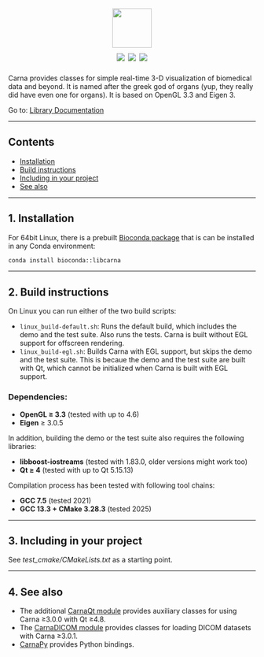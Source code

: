   <div align="center">
    <h1>
      <img src="https://kostrykin.github.io/Carna/html/logo.png" style="height: 5rem"><br>
      <a href="https://github.com/kostrykin/Carna/actions/workflows/build.yml"><img src="https://github.com/kostrykin/Carna/actions/workflows/build.yml/badge.svg" /></a>
      <a href="https://anaconda.org/bioconda/libcarna"><img src="https://img.shields.io/conda/v/bioconda/libcarna.svg?label=Bioconda%20Version" /></a>
      <a href="https://anaconda.org/bioconda/libcarna"><img src="https://img.shields.io/conda/dn/bioconda/libcarna.svg?label=Bioconda%20Downloads" /></a>
    </h1>
  </div>

Carna provides classes for simple real-time 3-D visualization of biomedical data and beyond.
It is named after the greek god of organs (yup, they really did have even one for organs).
It is based on OpenGL 3.3 and Eigen 3.

Go to: [Library Documentation](https://kostrykin.github.io/Carna/html)

---
## Contents

* [Installation](#1-installation)
* [Build instructions](#2-build-instructions)
* [Including in your project](#3-including-in-your-project)
* [See also](#4-see-also)

---
## 1. Installation

For 64bit Linux, there is a prebuilt [Bioconda package](https://anaconda.org/bioconda/libcarna) that is can be installed in any Conda environment:

```bash
conda install bioconda::libcarna
```

---
## 2. Build instructions

On Linux you can run either of the two build scripts:
- `linux_build-default.sh`: Runs the default build, which includes the demo and the test suite. Also runs the tests. Carna is built without EGL support for offscreen rendering.
- `linux_build-egl.sh`: Builds Carna with EGL support, but skips the demo and the test suite. This is becaue the demo and the test suite are built with Qt, which cannot be initialized when Carna is built with EGL support.

### Dependencies:

* **OpenGL ≥ 3.3** (tested with up to 4.6)
* **Eigen** ≥ 3.0.5

In addition, building the demo or the test suite also requires the following libraries:

* **libboost-iostreams** (tested with 1.83.0, older versions might work too)
* **Qt ≥ 4** (tested with up to Qt 5.15.13)

Compilation process has been tested with following tool chains:

* **GCC 7.5** (tested 2021)
* **GCC 13.3 + CMake 3.28.3** (tested 2025)

---
## 3. Including in your project

See *test_cmake/CMakeLists.txt* as a starting point.

---
## 4. See also

* The additional [CarnaQt module](https://github.com/RWTHmediTEC/CarnaQt) provides auxiliary classes for using Carna ≥3.0.0 with Qt ≥4.8.
* The [CarnaDICOM module](https://github.com/RWTHmediTEC/CarnaDICOM) provides classes for loading DICOM datasets with Carna ≥3.0.1.
* [CarnaPy](https://github.com/kostrykin/CarnaPy) provides Python bindings.
